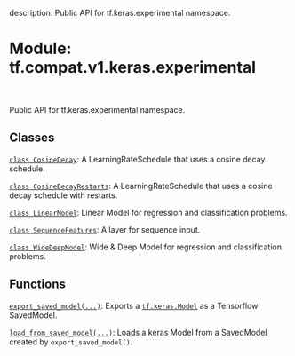description: Public API for tf.keras.experimental namespace.

<div itemscope itemtype="http://developers.google.com/ReferenceObject">
<meta itemprop="name" content="tf.compat.v1.keras.experimental" />
<meta itemprop="path" content="Stable" />
</div>

# Module: tf.compat.v1.keras.experimental

<!-- Insert buttons and diff -->

<table class="tfo-notebook-buttons tfo-api nocontent" align="left">

</table>



Public API for tf.keras.experimental namespace.



## Classes

[`class CosineDecay`](../../../../tf/keras/optimizers/schedules/CosineDecay.md): A LearningRateSchedule that uses a cosine decay schedule.

[`class CosineDecayRestarts`](../../../../tf/keras/optimizers/schedules/CosineDecayRestarts.md): A LearningRateSchedule that uses a cosine decay schedule with restarts.

[`class LinearModel`](../../../../tf/keras/experimental/LinearModel.md): Linear Model for regression and classification problems.

[`class SequenceFeatures`](../../../../tf/keras/experimental/SequenceFeatures.md): A layer for sequence input.

[`class WideDeepModel`](../../../../tf/keras/experimental/WideDeepModel.md): Wide & Deep Model for regression and classification problems.

## Functions

[`export_saved_model(...)`](../../../../tf/compat/v1/keras/experimental/export_saved_model.md): Exports a <a href="../../../../tf/keras/Model.md"><code>tf.keras.Model</code></a> as a Tensorflow SavedModel.

[`load_from_saved_model(...)`](../../../../tf/compat/v1/keras/experimental/load_from_saved_model.md): Loads a keras Model from a SavedModel created by `export_saved_model()`.

